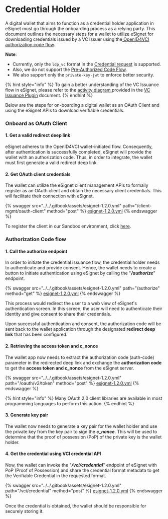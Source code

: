 # Credential Holder

A digital wallet that aims to function as a credential holder application in eSignet must go through the onboarding process as a relying party. This document outlines the necessary steps for a wallet to utilize eSignet for downloading credentials issued by a VC Issuer using the[ OpenID4VCI authorization code flow](https://openid.net/specs/openid-4-verifiable-credential-issuance-1\_0.html#name-authorization-code-flow).

**Note**:&#x20;

* Currently, only the `ldp_vc` format in the [Credential request](https://openid.net/specs/openid-4-verifiable-credential-issuance-1\_0.html#name-credential-request-4) is supported.
* Also, we do not support the [Pre-Authorized Code Flow](https://openid.net/specs/openid-4-verifiable-credential-issuance-1\_0.html#name-pre-authorized-code-flow).
* We also support only the `private-key-jwt` to enforce better security.

{% hint style="info" %}
To gain a better understanding of the VC Issuance flow in eSignet, please refer to the [activity diagram ](../vc-issuance.md#appendix-vc-issuance-flow)provided in the [VC Issuance Plugin](../vc-issuance.md) document.&#x20;
{% endhint %}

Below are the steps for on-boarding a digital wallet as an OAuth Client and using the eSignet APIs to download verifiable credentials.

### Onboard as OAuth Client

#### 1. Get a valid redirect deep link

eSignet adheres to the OpenID4VCI wallet-initiated flow. Consequently, after authentication is successfully completed, eSignet will provide the wallet with an authorization code. Thus, in order to integrate, the wallet must first generate a valid redirect deep link.

#### 2. Get OAuth client credentials

The wallet can utilize the eSignet client management APIs to formally register as an OAuth client and obtain the necessary client credentials. This will facilitate their connection with eSignet.&#x20;

{% swagger src="../../.gitbook/assets/esignet-1.2.0.yml" path="/client-mgmt/oauth-client" method="post" %}
[esignet-1.2.0.yml](../../.gitbook/assets/esignet-1.2.0.yml)
{% endswagger %}

To register the client in our Sandbox environment, click [here](../../try-it-out/).

### **Authorization Code flow**

#### 1. Call the authorize endpoint

In order to initiate the credential issuance flow, the credential holder needs to authenticate and provide consent. Hence, the wallet needs to create a button to initiate authentication using eSignet by calling the "_**/authorize**_" endpoint.

{% swagger src="../../.gitbook/assets/esignet-1.2.0.yml" path="/authorize" method="get" %}
[esignet-1.2.0.yml](../../.gitbook/assets/esignet-1.2.0.yml)
{% endswagger %}

This process would redirect the user to a web view of eSignet's authentication screen. In this screen, the user will need to authenticate their identity and give consent to share their credentials.

Upon successful authentication and consent, the authorization code will be sent back to the wallet application through the designated **redirect deep link** that has been configured.

#### 2. Retrieving the access token and c\_nonce

The wallet app now needs to extract the authorization code (auth-code) parameter in the redirected deep link and exchange the **authorization code** to get the **access token and c\_nonce** from the eSignet server.

{% swagger src="../../.gitbook/assets/esignet-1.2.0.yml" path="/oauth/v2/token" method="post" %}
[esignet-1.2.0.yml](../../.gitbook/assets/esignet-1.2.0.yml)
{% endswagger %}

{% hint style="info" %}
Many OAuth 2.0 client libraries are available in most programming languages to perform this action.
{% endhint %}

#### 3. Generate key pair

The wallet now needs to generate a key pair for the wallet holder and use the private key from the key pair to sign the _**c\_nonce**_. This will be used to determine that the proof of possession (PoP) of the private key is the wallet holder.

#### 4. Get the credential using VCI credential API

Now, the wallet can invoke the "_**/vci/credential**_" endpoint of eSignet with PoP (Proof of Possession) and share the credential format metadata to get the Verifiable Credential in the requested format.

{% swagger src="../../.gitbook/assets/esignet-1.2.0.yml" path="/vci/credential" method="post" %}
[esignet-1.2.0.yml](../../.gitbook/assets/esignet-1.2.0.yml)
{% endswagger %}

Once the credential is obtained, the wallet should be responsible for securely storing it.
